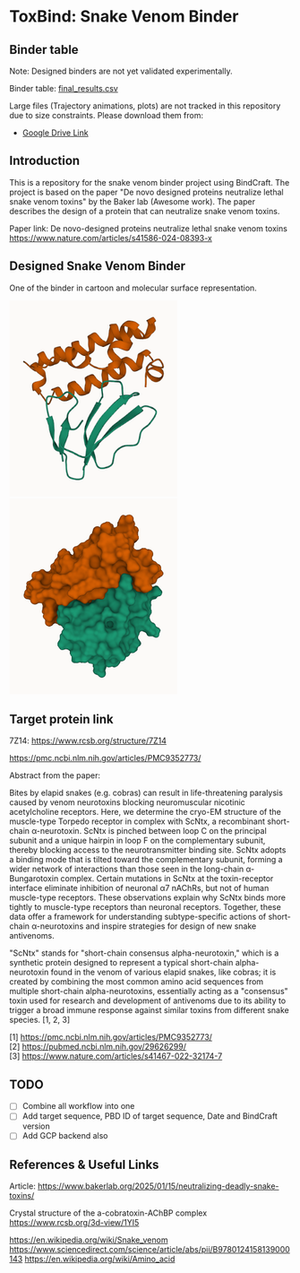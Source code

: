 # ToxBind: Snake Venom Binder

## Binder table

Note: Designed binders are not yet validated experimentally.

Binder table: [final_results.csv](./final_results.csv)

Large files (Trajectory animations, plots) are not tracked in this repository due to size constraints.
Please download them from:

- [Google Drive Link](https://drive.google.com/drive/folders/1Gxfo3N9OhU5ZyxvZsio3WGBP6lHr02mt)

## Introduction

This is a repository for the snake venom binder project using BindCraft. The project is based on the paper "De novo designed proteins neutralize lethal snake venom toxins" by the Baker lab (Awesome work). The paper describes the design of a protein that can neutralize snake venom toxins.

Paper link:
De novo-designed proteins neutralize lethal snake venom toxins
https://www.nature.com/articles/s41586-024-08393-x

## Designed Snake Venom Binder

One of the binder in cartoon and molecular surface representation.

<img src="./others/images/5nq4_l84_s3585_mpnn4_model2_cartoon.png" width="300" height="350" /> <img src="./others/images/5nq4_l84_s3585_mpnn4_model2.png" width="300" height="350" />

## Target protein link

7Z14: https://www.rcsb.org/structure/7Z14

https://pmc.ncbi.nlm.nih.gov/articles/PMC9352773/

Abstract from the paper:

Bites by elapid snakes (e.g. cobras) can result in life-threatening paralysis caused by venom neurotoxins blocking neuromuscular nicotinic acetylcholine receptors. Here, we determine the cryo-EM structure of the muscle-type Torpedo receptor in complex with ScNtx, a recombinant short-chain α-neurotoxin. ScNtx is pinched between loop C on the principal subunit and a unique hairpin in loop F on the complementary subunit, thereby blocking access to the neurotransmitter binding site. ScNtx adopts a binding mode that is tilted toward the complementary subunit, forming a wider network of interactions than those seen in the long-chain α-Bungarotoxin complex. Certain mutations in ScNtx at the toxin-receptor interface eliminate inhibition of neuronal α7 nAChRs, but not of human muscle-type receptors. These observations explain why ScNtx binds more tightly to muscle-type receptors than neuronal receptors. Together, these data offer a framework for understanding subtype-specific actions of short-chain α-neurotoxins and inspire strategies for design of new snake antivenoms.

"ScNtx" stands for "short-chain consensus alpha-neurotoxin," which is a synthetic protein designed to represent a typical short-chain alpha-neurotoxin found in the venom of various elapid snakes, like cobras; it is created by combining the most common amino acid sequences from multiple short-chain alpha-neurotoxins, essentially acting as a "consensus" toxin used for research and development of antivenoms due to its ability to trigger a broad immune response against similar toxins from different snake species. [1, 2, 3]

[1] https://pmc.ncbi.nlm.nih.gov/articles/PMC9352773/ <br>
[2] https://pubmed.ncbi.nlm.nih.gov/29626299/ <br>
[3] https://www.nature.com/articles/s41467-022-32174-7 <br>

## TODO

- [ ] Combine all workflow into one
- [ ] Add target sequence, PBD ID of target sequence, Date and BindCraft version
- [ ] Add GCP backend also

## References & Useful Links

Article:
https://www.bakerlab.org/2025/01/15/neutralizing-deadly-snake-toxins/

Crystal structure of the a-cobratoxin-AChBP complex
https://www.rcsb.org/3d-view/1YI5

https://en.wikipedia.org/wiki/Snake_venom
https://www.sciencedirect.com/science/article/abs/pii/B9780124158139000143
https://en.wikipedia.org/wiki/Amino_acid
